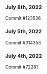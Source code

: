 ### July 8th, 2022

Commit #123536

### July 5th, 2022

Commit #314353


### July 4th, 2022

Commit #72281
